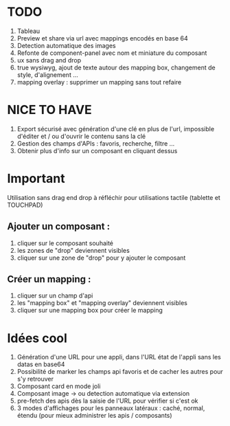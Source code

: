 # TODO

1. Tableau
2. Preview et share via url avec mappings encodés en base 64
3. Detection automatique des images
4. Refonte de component-panel avec nom et miniature du composant
5. ux sans drag and drop
6. true wysiwyg, ajout de texte autour des mapping box, changement de style, d'alignement ...
7. mapping overlay : supprimer un mapping sans tout refaire


# NICE TO HAVE

1. Export sécurisé avec génération d'une clé en plus de l'url, impossible d'éditer et / ou d'ouvrir le contenu sans la clé
2. Gestion des champs d'APIs : favoris, recherche, filtre ...
3. Obtenir plus d'info sur un composant en cliquant dessus







# Important

Utilisation sans drag end drop à réfléchir pour utilisations tactile (tablette et TOUCHPAD)

## Ajouter un composant :

1. cliquer sur le composant souhaité
2. les zones de "drop" deviennent visibles
3. cliquer sur une zone de "drop" pour y ajouter le composant

## Créer un mapping :

1. cliquer sur un champ d'api
2. les "mapping box" et "mapping overlay" deviennent visibles
3. cliquer sur une mapping box pour créer le mapping

# Idées cool

1. Génération d'une URL pour une appli, dans l'URL état de l'appli sans les datas en base64
2. Possibilité de marker les champs api favoris et de cacher les autres pour s'y retrouver
3. Composant card en mode joli
4. Composant image -> ou detection automatique via extension
5. pre-fetch des apis dès la saisie de l'URL pour vérifier si c'est ok
6. 3 modes d'affichages pour les panneaux latéraux : caché, normal, étendu (pour mieux administrer les apis / composants)
